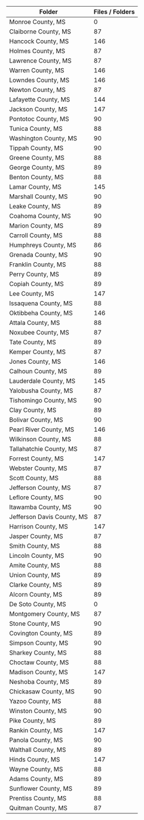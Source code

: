 | Folder                     |   Files / Folders |
|----------------------------|-------------------|
| Monroe County, MS          |                 0 |
| Claiborne County, MS       |                87 |
| Hancock County, MS         |               146 |
| Holmes County, MS          |                87 |
| Lawrence County, MS        |                87 |
| Warren County, MS          |               146 |
| Lowndes County, MS         |               146 |
| Newton County, MS          |                87 |
| Lafayette County, MS       |               144 |
| Jackson County, MS         |               147 |
| Pontotoc County, MS        |                90 |
| Tunica County, MS          |                88 |
| Washington County, MS      |                90 |
| Tippah County, MS          |                90 |
| Greene County, MS          |                88 |
| George County, MS          |                89 |
| Benton County, MS          |                88 |
| Lamar County, MS           |               145 |
| Marshall County, MS        |                90 |
| Leake County, MS           |                89 |
| Coahoma County, MS         |                90 |
| Marion County, MS          |                89 |
| Carroll County, MS         |                88 |
| Humphreys County, MS       |                86 |
| Grenada County, MS         |                90 |
| Franklin County, MS        |                88 |
| Perry County, MS           |                89 |
| Copiah County, MS          |                89 |
| Lee County, MS             |               147 |
| Issaquena County, MS       |                88 |
| Oktibbeha County, MS       |               146 |
| Attala County, MS          |                88 |
| Noxubee County, MS         |                87 |
| Tate County, MS            |                89 |
| Kemper County, MS          |                87 |
| Jones County, MS           |               146 |
| Calhoun County, MS         |                89 |
| Lauderdale County, MS      |               145 |
| Yalobusha County, MS       |                87 |
| Tishomingo County, MS      |                90 |
| Clay County, MS            |                89 |
| Bolivar County, MS         |                90 |
| Pearl River County, MS     |               146 |
| Wilkinson County, MS       |                88 |
| Tallahatchie County, MS    |                87 |
| Forrest County, MS         |               147 |
| Webster County, MS         |                87 |
| Scott County, MS           |                88 |
| Jefferson County, MS       |                87 |
| Leflore County, MS         |                90 |
| Itawamba County, MS        |                90 |
| Jefferson Davis County, MS |                87 |
| Harrison County, MS        |               147 |
| Jasper County, MS          |                87 |
| Smith County, MS           |                88 |
| Lincoln County, MS         |                90 |
| Amite County, MS           |                88 |
| Union County, MS           |                89 |
| Clarke County, MS          |                89 |
| Alcorn County, MS          |                89 |
| De Soto County, MS         |                 0 |
| Montgomery County, MS      |                87 |
| Stone County, MS           |                90 |
| Covington County, MS       |                89 |
| Simpson County, MS         |                90 |
| Sharkey County, MS         |                88 |
| Choctaw County, MS         |                88 |
| Madison County, MS         |               147 |
| Neshoba County, MS         |                89 |
| Chickasaw County, MS       |                90 |
| Yazoo County, MS           |                88 |
| Winston County, MS         |                90 |
| Pike County, MS            |                89 |
| Rankin County, MS          |               147 |
| Panola County, MS          |                90 |
| Walthall County, MS        |                89 |
| Hinds County, MS           |               147 |
| Wayne County, MS           |                88 |
| Adams County, MS           |                89 |
| Sunflower County, MS       |                89 |
| Prentiss County, MS        |                88 |
| Quitman County, MS         |                87 |